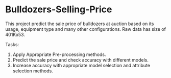 # Bulldozers-Selling-Price
This project predict the sale price of bulldozers at auction based on its usage, equipment type and many other configurations. Raw data has size of 401Kx53. 

Tasks:
1. Apply Appropriate Pre-processing methods. 
2. Predict the sale price and check accuracy with different models. 
3. Increase accuracy with appropriate model selection and attribute selection methods. 
